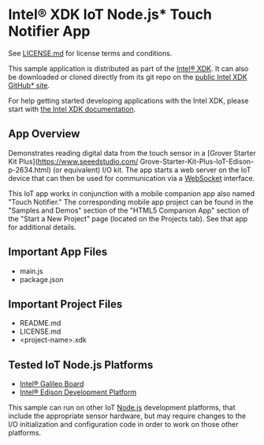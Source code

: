 Intel® XDK IoT Node.js\* Touch Notifier App
===========================================
See [LICENSE.md](LICENSE.md) for license terms and conditions.

This sample application is distributed as part of the
[Intel® XDK](http://xdk.intel.com). It can also be downloaded
or cloned directly from its git repo on the
[public Intel XDK GitHub\* site](https://github.com/gomobile).

For help getting started developing applications with the
Intel XDK, please start with
[the Intel XDK documentation](https://software.intel.com/en-us/xdk/docs).

App Overview
------------
Demonstrates reading digital data from the touch sensor in a
[Grover Starter Kit Plus](https://www.seeedstudio.com/
Grove-Starter-Kit-Plus-IoT-Edison-p-2634.html) (or equivalent) I/O kit.
The app starts a web server on the IoT device that can then be used for
communication via a [WebSocket](https://www.websocket.org/) interface.

This IoT app works in conjunction with a mobile companion app also named
"Touch Notifier." The corresponding mobile app project can be found in the
"Samples and Demos" section of the "HTML5 Companion App" section of the "Start
a New Project" page (located on the Projects tab). See that app for additional
details.

Important App Files
-------------------
* main.js
* package.json

Important Project Files
-----------------------
* README.md
* LICENSE.md
* \<project-name\>.xdk

Tested IoT Node.js Platforms
----------------------------
* [Intel® Galileo Board](http://intel.com/galileo)
* [Intel® Edison Development Platform](http://intel.com/edison)

This sample can run on other IoT [Node.js](http://nodejs.org) development
platforms, that include the appropriate sensor hardware, but may require
changes to the I/O initialization and configuration code in order to work on
those other platforms.
